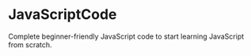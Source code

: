 # JavaScriptCode
Complete beginner-friendly JavaScript code to start learning JavaScript from scratch.

